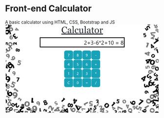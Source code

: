 # Front-end Calculator
A basic calculator using HTML, CSS, Bootstrap and JS
<img src = "demo.png" alt = "demo image here">
